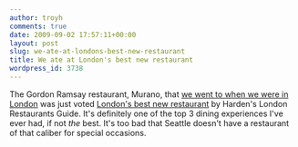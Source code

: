 ```yaml
---
author: troyh
comments: true
date: 2009-09-02 17:57:11+00:00
layout: post
slug: we-ate-at-londons-best-new-restaurant
title: We ate at London's best new restaurant
wordpress_id: 3738
---
```


The Gordon Ramsay restaurant, Murano, that [we went to when we were in London](http://www.luxist.com/2009/09/02/ramsay-proteges-fare-better-than-ramsay-in-london-restaurant-sur/) was just voted [London's best new restaurant](http://www.hardens.com/restaurant-news/uk-london/01-09-09/press-release-hardens-london-restaurants-2010/) by Harden's London Restaurants Guide. It's definitely one of the top 3 dining experiences I've ever had, if not _the_ best. It's too bad that Seattle doesn't have a restaurant of that caliber for special occasions.
